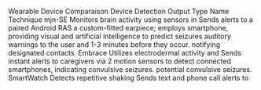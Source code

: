Wearable Device Comparaison
Device Detection Output Type
Name Technique
mjn-SE Monitors brain activity using sensors in Sends alerts to a paired Android
RAS a custom-fitted earpiece; employs smartphone, providing visual and
artificial intelligence to predict seizures auditory warnings to the user and
1-3 minutes before they occur. notifying designated contacts.
Embrace Utilizes electrodermal activity and Sends instant alerts to caregivers via
2 motion sensors to detect connected smartphones, indicating
convulsive seizures. potential convulsive seizures.
SmartWatch Detects repetitive shaking Sends text and phone call alerts to